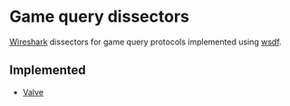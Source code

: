 # Game query dissectors

[Wireshark][wireshark] dissectors for game query protocols implemented using
[wsdf][wsdf].

## Implemented
- [Valve](./crates/valve)

[wsdf]: https://github.com/ghpr-asia/wsdf
[wireshark]: https://www.wireshark.org
